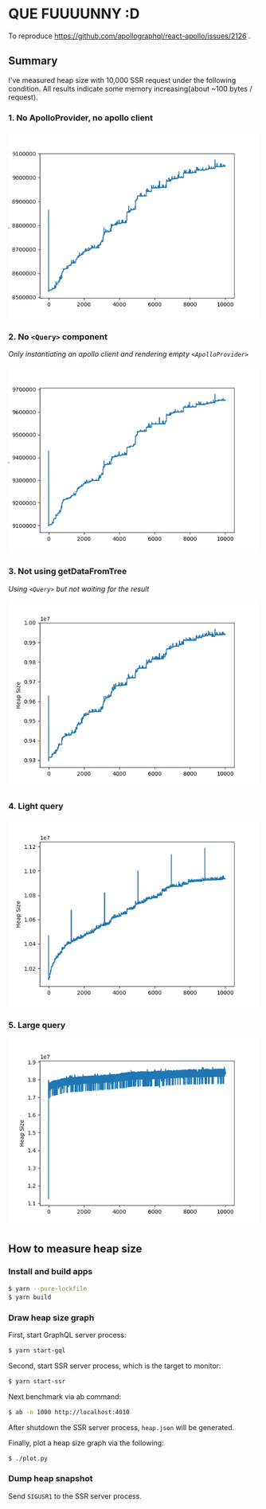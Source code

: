 

# QUE FUUUUNNY :D

To reproduce https://github.com/apollographql/react-apollo/issues/2126 .

## Summary

I've measured heap size with 10,000 SSR request under the following condition.
All results indicate some memory increasing(about ~100 bytes / request).

### 1. No ApolloProvider, no apollo client

![](./graph_000_no_client.png)

### 2. No `<Query>` component
*Only instantiating an apollo client and rendering empty `<ApolloProvider>`*

![](./graph_001_no_query.png)


### 3. Not using getDataFromTree
*Using `<Query>` but not waiting for the result*

![](./graph_002_no_data_from_tree.png)

### 4. Light query
![](./graph_003_light_query.png)

### 5. Large query
![](./graph_004_heavy_query.png)

## How to measure heap size

### Install and build apps

```sh
$ yarn --pure-lockfile
$ yarn build
```

### Draw heap size graph

First, start GraphQL server process:

```sh
$ yarn start-gql
```

Second, start SSR server process, which is the target to monitor:

```sh
$ yarn start-ssr
```

Next benchmark via ab command:

```sh
$ ab -n 1000 http://localhost:4010
```

After shutdown the SSR server process, `heap.json` will be generated.

Finally, plot a heap size graph via the following:

```sh
$ ./plot.py
```

### Dump heap snapshot

Send `SIGUSR1` to the SSR server process.
